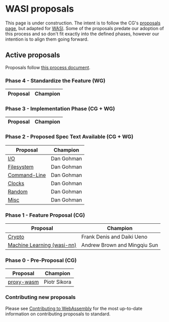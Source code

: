 # WASI proposals

This page is under construction. The intent is to follow the CG's
[proposals page], but adapted for [WASI]. Some of the proposals predate our
adoption of this process and so don't fit exactly into the defined phases,
however our intention is to align them going forward.

[WASI]: https://github.com/WebAssembly/WASI
[proposals page]: https://github.com/WebAssembly/proposals/blob/master/README.md

## Active proposals

Proposals follow [this process document](https://github.com/WebAssembly/WASI/blob/master/docs/Process.md).

### Phase 4 - Standardize the Feature (WG)

| Proposal                                                                       | Champion                               |
| ------------------------------------------------------------------------------ | -------------------------------------- |

### Phase 3 - Implementation Phase (CG + WG)

| Proposal                                                                       | Champion                               |
| ------------------------------------------------------------------------------ | -------------------------------------- |

### Phase 2 - Proposed Spec Text Available (CG + WG)

| Proposal                                                                       | Champion                               |
| ------------------------------------------------------------------------------ | -------------------------------------- |
| [I/O][wasi-io]                                                                 | Dan Gohman                             |
| [Filesystem][wasi-filesystem]                                                  | Dan Gohman                             |
| [Command-Line][wasi-command-line]                                              | Dan Gohman                             |
| [Clocks][wasi-clocks]                                                          | Dan Gohman                             |
| [Random][wasi-random]                                                          | Dan Gohman                             |
| [Misc][wasi-misc]                                                              | Dan Gohman                             |

### Phase 1 - Feature Proposal (CG)

| Proposal                                                                       | Champion                               |
| ------------------------------------------------------------------------------ | -------------------------------------- |
| [Crypto][wasi-crypto]                                                          | Frank Denis and Daiki Ueno             |
| [Machine Learning (wasi-nn)][wasi-nn]                                          | Andrew Brown and Mingqiu Sun           |

### Phase 0 - Pre-Proposal (CG)

| Proposal                                                                       | Champion                               |
| ------------------------------------------------------------------------------ | -------------------------------------- |
| [proxy-wasm][wasi-proxy-wasm]                                                  | Piotr Sikora                           |

### Contributing new proposals

Please see [Contributing to WebAssembly](https://github.com/WebAssembly/WASI/blob/master/Contributing.md) for the most up-to-date information on contributing proposals to standard.

[wasi-io]: https://github.com/WebAssembly/wasi-io
[wasi-filesystem]: https://github.com/WebAssembly/wasi-filesystem
[wasi-command-line]: https://github.com/WebAssembly/wasi-classic-command
[wasi-clocks]: https://github.com/WebAssembly/wasi-clocks
[wasi-random]: https://github.com/WebAssembly/wasi-random
[wasi-misc]: https://github.com/WebAssembly/wasi-misc
[wasi-nn]: https://github.com/WebAssembly/wasi-nn
[wasi-crypto]: https://github.com/WebAssembly/wasi-crypto
[wasi-proxy-wasm]: https://github.com/proxy-wasm/spec
